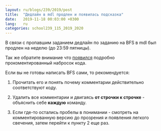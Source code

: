 ```yaml
---
layout: ru/blogs/239/2019/post
title:  "Дедлайн в mdl продлен и появилась подсказка"
date:   2019-11-18 00:03:00 +0300
lang:   ru
categories: school239_115_2019_2020
---
```


В связи с пропавшим заданием дедлайн по заданию на BFS в mdl был продлен на неделю (до 23:59 пятницы).

Так же обратите внимание что [появился](/blogs/239/2019/school239_115_2019_2020/2019/11/08/bfs.html) подробно прокоментированный набросок кода.

Если вы не готовы написать BFS сами, то рекомендуется:

1) Прочитать его и понять почему комментарии действительно соответствуют коду.

2) Удалить все комментарии и двигаясь **от строчки к строчке** - объяснить себе **каждую** команду.

3) Если где-то остались пробелы в понимании - смотреть на комментированную версию до прозрения и появления легкого свечения, затем перейти к пункту 2 еще раз.
